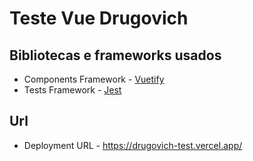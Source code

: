 # Teste Vue Drugovich

## Bibliotecas e frameworks usados

- Components Framework - [Vuetify](https://vuetifyjs.com/en/)
- Tests Framework - [Jest](https://jestjs.io/pt-BR/) 

## Url
- Deployment URL - https://drugovich-test.vercel.app/

